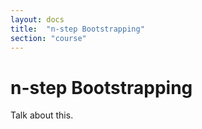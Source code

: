 ```yaml
---
layout: docs
title:  "n-step Bootstrapping"
section: "course"
---
```


# n-step Bootstrapping

Talk about this.
